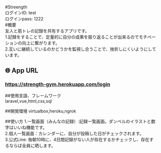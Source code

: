 #Streength<br>
ログインID: test <br>
ログインpass: 1222<br>
#概要<br>
友人と筋トレの記録を共有するアプリです。<br>
1.記録をすることで、定量的に自分の成果を振り返ることが出来るのでモチベーションの向上に繋がります。<br>
2.互いに継続しているのかどうかを監視し合うことで、挫折しにくいようにしています。<br>

## 🌐 App URL

### **https://strength-gym.herokuapp.com/login**  

##使用言語、フレームワーク<br>
laravel,vue,html,css,sql

##開発環境
virtualbox,heroku,ngrok

##使い方
1.一覧画面（みんなの記録）:記録一覧画面。ダンベルのイラストと数字はいいね機能です。<br>
2.個人一覧画面：カレンダーに、自分が投稿した日がチェックされます。<br>
3.公式Line: 毎朝10時に、4日間記録がない人が存在するかチェックし、存在するならば全員に晒します。


